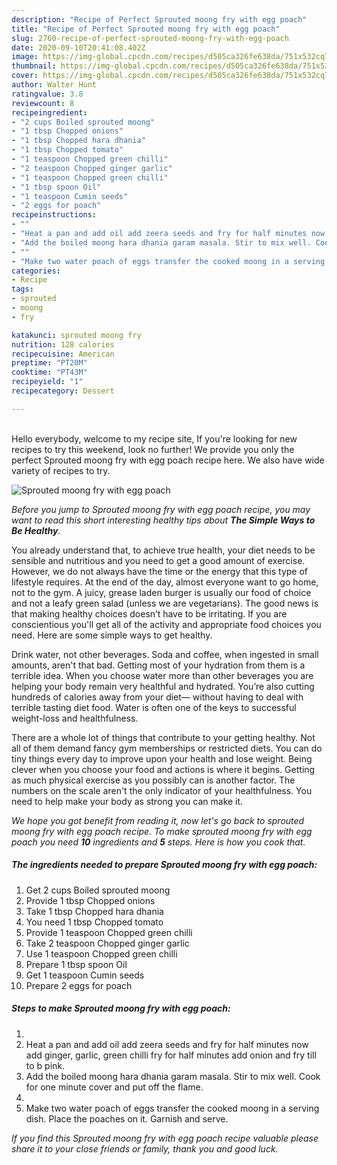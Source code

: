 ```yaml
---
description: "Recipe of Perfect Sprouted moong fry with egg poach"
title: "Recipe of Perfect Sprouted moong fry with egg poach"
slug: 2760-recipe-of-perfect-sprouted-moong-fry-with-egg-poach
date: 2020-09-10T20:41:08.402Z
image: https://img-global.cpcdn.com/recipes/d505ca326fe638da/751x532cq70/sprouted-moong-fry-with-egg-poach-recipe-main-photo.jpg
thumbnail: https://img-global.cpcdn.com/recipes/d505ca326fe638da/751x532cq70/sprouted-moong-fry-with-egg-poach-recipe-main-photo.jpg
cover: https://img-global.cpcdn.com/recipes/d505ca326fe638da/751x532cq70/sprouted-moong-fry-with-egg-poach-recipe-main-photo.jpg
author: Walter Hunt
ratingvalue: 3.8
reviewcount: 8
recipeingredient:
- "2 cups Boiled sprouted moong"
- "1 tbsp Chopped onions"
- "1 tbsp Chopped hara dhania"
- "1 tbsp Chopped tomato"
- "1 teaspoon Chopped green chilli"
- "2 teaspoon Chopped ginger garlic"
- "1 teaspoon Chopped green chilli"
- "1 tbsp spoon Oil"
- "1 teaspoon Cumin seeds"
- "2 eggs for poach"
recipeinstructions:
- ""
- "Heat a pan and add oil add zeera seeds and fry for half minutes now add ginger, garlic, green chilli fry for half minutes add onion and fry till to b pink."
- "Add the boiled moong hara dhania garam masala. Stir to mix well. Cook for one minute cover and put off the flame."
- ""
- "Make two water poach of eggs transfer the cooked moong in a serving dish. Place the poaches on it. Garnish and serve."
categories:
- Recipe
tags:
- sprouted
- moong
- fry

katakunci: sprouted moong fry 
nutrition: 128 calories
recipecuisine: American
preptime: "PT20M"
cooktime: "PT43M"
recipeyield: "1"
recipecategory: Dessert

---
```

<br>
Hello everybody, welcome to my recipe site, If you're looking for new recipes to try this weekend, look no further! We provide you only the perfect Sprouted moong fry with egg poach recipe here. We also have wide variety of recipes to try.
<br>


![Sprouted moong fry with egg poach](https://img-global.cpcdn.com/recipes/d505ca326fe638da/751x532cq70/sprouted-moong-fry-with-egg-poach-recipe-main-photo.jpg)

<i>Before you jump to Sprouted moong fry with egg poach recipe, you may want to read this short interesting healthy tips about <strong>The Simple Ways to Be Healthy</strong>.</i>

You already understand that, to achieve true health, your diet needs to be sensible and nutritious and you need to get a good amount of exercise. However, we do not always have the time or the energy that this type of lifestyle requires. At the end of the day, almost everyone want to go home, not to the gym. A juicy, grease laden burger is usually our food of choice and not a leafy green salad (unless we are vegetarians). The good news is that making healthy choices doesn’t have to be irritating. If you are conscientious you'll get all of the activity and appropriate food choices you need. Here are some simple ways to get healthy.

Drink water, not other beverages. Soda and coffee, when ingested in small amounts, aren't that bad. Getting most of your hydration from them is a terrible idea. When you choose water more than other beverages you are helping your body remain very healthful and hydrated. You’re also cutting hundreds of calories away from your diet— without having to deal with terrible tasting diet food. Water is often one of the keys to successful weight-loss and healthfulness.

There are a whole lot of things that contribute to your getting healthy. Not all of them demand fancy gym memberships or restricted diets. You can do tiny things every day to improve upon your health and lose weight. Being clever when you choose your food and actions is where it begins. Getting as much physical exercise as you possibly can is another factor. The numbers on the scale aren't the only indicator of your healthfulness. You need to help make your body as strong you can make it. 


<i>We hope you got benefit from reading it, now let's go back to sprouted moong fry with egg poach recipe. To make sprouted moong fry with egg poach you need <strong>10</strong> ingredients and <strong>5</strong> steps. Here is how you cook that.
</i>

##### The ingredients needed to prepare Sprouted moong fry with egg poach:

1. Get 2 cups Boiled sprouted moong
1. Provide 1 tbsp Chopped onions
1. Take 1 tbsp Chopped hara dhania
1. You need 1 tbsp Chopped tomato
1. Provide 1 teaspoon Chopped green chilli
1. Take 2 teaspoon Chopped ginger garlic
1. Use 1 teaspoon Chopped green chilli
1. Prepare 1 tbsp spoon Oil
1. Get 1 teaspoon Cumin seeds
1. Prepare 2 eggs for poach


##### Steps to make Sprouted moong fry with egg poach:

1. 
1. Heat a pan and add oil add zeera seeds and fry for half minutes now add ginger, garlic, green chilli fry for half minutes add onion and fry till to b pink.
1. Add the boiled moong hara dhania garam masala. Stir to mix well. Cook for one minute cover and put off the flame.
1. 
1. Make two water poach of eggs transfer the cooked moong in a serving dish. Place the poaches on it. Garnish and serve.


<i>If you find this Sprouted moong fry with egg poach recipe valuable please share it to your close friends or family, thank you and good luck.</i>
